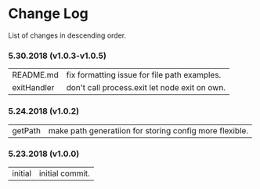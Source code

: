 # Change Log

List of changes in descending order.

### 5.30.2018 (v1.0.3-v1.0.5)

<table>
  <tr><td>README.md</td><td>fix formatting issue for file path examples.</td></tr>
  <tr><td>exitHandler</td><td>don't call process.exit let node exit on own.</td></tr>
</table>

### 5.24.2018 (v1.0.2)

<table>
  <tr><td>getPath</td><td>make path generatiion for storing config more flexible.</td></tr>
</table>

### 5.23.2018 (v1.0.0)

<table>
  <tr><td>initial</td><td>initial commit.</td></tr>
</table>